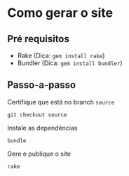 # Como gerar o site

## Pré requisitos

* Rake (Dica: `gem install rake`)
* Bundler (Dica: `gem install bundler`)

## Passo-a-passo

Certifique que está no branch `source`

```
git checkout source
```

Instale as dependências

```
bundle
```

Gere e publique o site

```
rake
```

